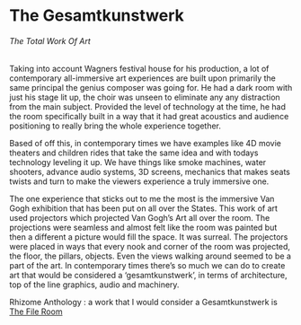 # The Gesamtkunstwerk

###### The Total Work Of Art

Taking into account Wagners festival house for his production, a lot of contemporary all-immersive art experiences are built upon primarily the same principal the genius composer was going for. He had a dark room with just his stage lit up, the choir was unseen to eliminate any any distraction from the main subject. Provided the level of technology at the time, he had the room specifically built in a way that it had great acoustics and audience positioning to really bring the whole 
experience together.
<!--             ____
         o8%8888,                          o8%8888,
       o88%8888888.                      o88%8888888.
      8'-    -:8888b                    8'-    -:8888b
     8'         8888                   8'         8888
    d8.-=. ,==-.:888b                 d8.-=. ,==-.:888b
    >8 `~` :`~' d8888                 >8 `=` :`=' d8888
    88         ,88888                 88         ,88888
    88b. `-~  ':88888                 88b` `--  ':88888
    888b ~==~ .:88888                 888b -==- .:88888
    88888o--:':::8888                 88888o--:':::8888
    `88888| :::' 8888b                `88888| :::' 8888b
    8888^^'       8888b               8888^^'       8888b
   d888           ,%888b.            d888           ,%888b.
  d88%            %%%8--'-.         d88%            %%%8--'-.
 /88:.__ ,       _%-' ---  -       /88:.__ ,       _%-' ---  -
     '''::===..-'   =  --.  `          '''::===..-'   =  --.  `-->

Based of off this, in contemporary times we have examples like 4D movie theaters and children rides that take the same idea and with todays technology leveling it up. We have things like smoke machines, water shooters, advance audio systems, 3D screens, mechanics that makes seats twists and turn to make the viewers experience a truly immersive one. 

The one experience that sticks out to me the most is the immersive Van Gogh exhibition that has been put on all over the States. This work of art used projectors which projected Van Gogh’s Art all over the room. The projections were seamless and almost felt like the room was painted but then a different a picture would fill the space. It was surreal. The projectors were placed in ways that every nook and corner of the room was projected, the floor, the pillars, objects. Even the views walking around seemed to be a part of the art. In contemporary times there’s so much we can do to create art that would be considered a ‘gesamtkunstwerk’, in terms of architecture, top of the line graphics, audio and machinery.


Rhizome Anthology : a work that I would consider a Gesamtkunstwerk is [The File Room](https://anthology.rhizome.org/the-file-room)
